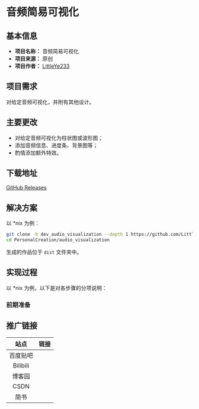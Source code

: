 <!-- Project README Template v1.0.0 for Video -->

# 音频简易可视化

## 基本信息

- **项目名称：** 音频简易可视化
- **项目来源：** 原创
- **项目作者：** [LittleYe233](https://github.com/LittleYe233)

## 项目需求

对给定音频可视化，并附有其他设计。

## 主要更改

- 对给定音频可视化为柱状图或波形图；
- 添加音频信息、进度条、背景图等；
- 酌情添加额外特效。

## 下载地址

[GitHub Releases](https://github.com/LittleYe233/PersonalCreation/releases/tag/audio_visualization-creation-v1.0.0)

## 解决方案

以 *nix 为例：

```bash
git clone -b dev_audio_visualization --depth 1 https://github.com/LittleYe233/PersonalCreation.git
cd PersonalCreation/audio_visualization

```

生成的作品位于 `dist` 文件夹中。

## 实现过程

以 *nix 为例，以下是对各步骤的分项说明：

### 前期准备

## 推广链接

| 站点 | 链接 |
| :-: | :-: |
| 百度贴吧 |  |
| Bilibili |  |
| 博客园 |  |
| CSDN |  |
| 简书 |  |